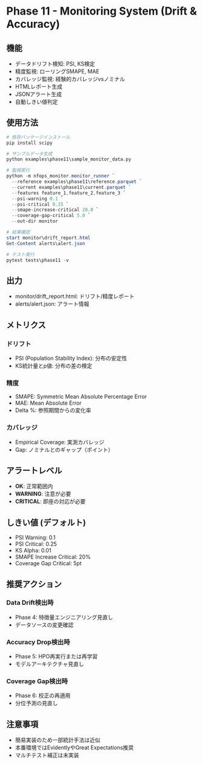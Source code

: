﻿# Phase 11 - Monitoring System (Drift & Accuracy)

## 機能

- データドリフト検知: PSI, KS検定
- 精度監視: ローリングSMAPE, MAE
- カバレッジ監視: 経験的カバレッジvsノミナル
- HTMLレポート生成
- JSONアラート生成
- 自動しきい値判定

## 使用方法
```powershell
# 依存パッケージインストール
pip install scipy

# サンプルデータ生成
python examples\phase11\sample_monitor_data.py

# 監視実行
python -m nfops_monitor.monitor_runner `
  --reference examples\phase11\reference.parquet `
  --current examples\phase11\current.parquet `
  --features feature_1,feature_2,feature_3 `
  --psi-warning 0.1 `
  --psi-critical 0.25 `
  --smape-increase-critical 20.0 `
  --coverage-gap-critical 5.0 `
  --out-dir monitor

# 結果確認
start monitor\drift_report.html
Get-Content alerts\alert.json

# テスト実行
pytest tests\phase11 -v
```

## 出力

- monitor/drift_report.html: ドリフト/精度レポート
- alerts/alert.json: アラート情報

## メトリクス

### ドリフト
- PSI (Population Stability Index): 分布の安定性
- KS統計量とp値: 分布の差の検定

### 精度
- SMAPE: Symmetric Mean Absolute Percentage Error
- MAE: Mean Absolute Error
- Delta %: 参照期間からの変化率

### カバレッジ
- Empirical Coverage: 実測カバレッジ
- Gap: ノミナルとのギャップ（ポイント）

## アラートレベル

- **OK**: 正常範囲内
- **WARNING**: 注意が必要
- **CRITICAL**: 即座の対応が必要

## しきい値 (デフォルト)

- PSI Warning: 0.1
- PSI Critical: 0.25
- KS Alpha: 0.01
- SMAPE Increase Critical: 20%
- Coverage Gap Critical: 5pt

## 推奨アクション

### Data Drift検出時
- Phase 4: 特徴量エンジニアリング見直し
- データソースの変更確認

### Accuracy Drop検出時
- Phase 5: HPO再実行または再学習
- モデルアーキテクチャ見直し

### Coverage Gap検出時
- Phase 6: 校正の再適用
- 分位予測の見直し

## 注意事項

- 簡易実装のため一部統計手法は近似
- 本番環境ではEvidentlyやGreat Expectations推奨
- マルチテスト補正は未実装
